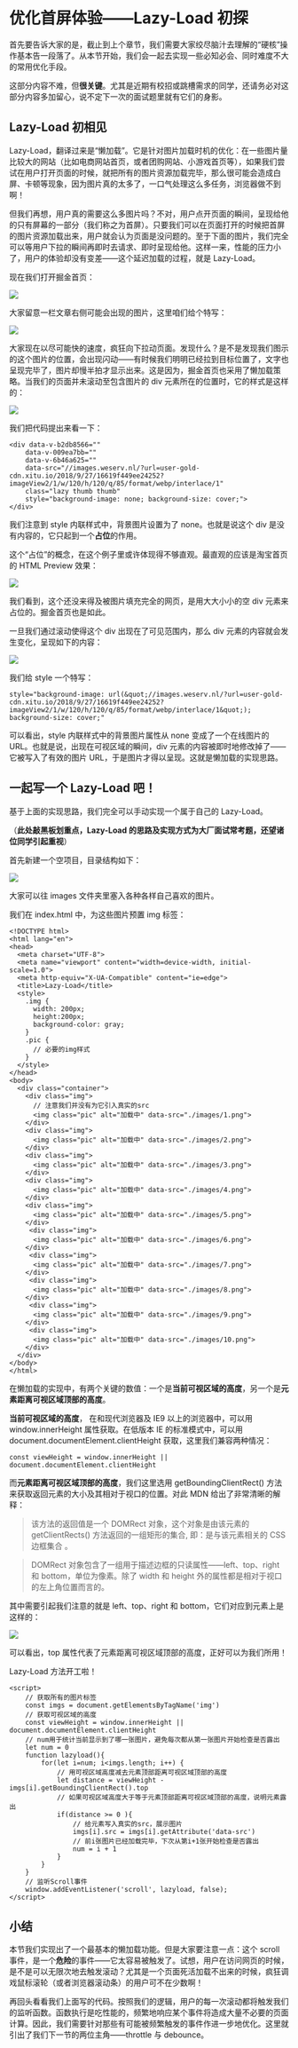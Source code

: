 # 优化首屏体验——Lazy-Load 初探

首先要告诉大家的是，截止到上个章节，我们需要大家绞尽脑汁去理解的“硬核”操作基本告一段落了。从本节开始，我们会一起去实现一些必知必会、同时难度不大的常用优化手段。

这部分内容不难，但**很关键**。尤其是近期有校招或跳槽需求的同学，还请务必对这部分内容多加留心，说不定下一次的面试题里就有它们的身影。

## Lazy-Load 初相见

Lazy-Load，翻译过来是“懒加载”。它是针对图片加载时机的优化：在一些图片量比较大的网站（比如电商网站首页，或者团购网站、小游戏首页等），如果我们尝试在用户打开页面的时候，就把所有的图片资源加载完毕，那么很可能会造成白屏、卡顿等现象，因为图片真的太多了，一口气处理这么多任务，浏览器做不到啊！

但我们再想，用户真的需要这么多图片吗？不对，用户点开页面的瞬间，呈现给他的只有屏幕的一部分（我们称之为首屏）。只要我们可以在页面打开的时候把首屏的图片资源加载出来，用户就会认为页面是没问题的。至于下面的图片，我们完全可以等用户下拉的瞬间再即时去请求、即时呈现给他。这样一来，性能的压力小了，用户的体验却没有变差——这个延迟加载的过程，就是 Lazy-Load。

现在我们打开掘金首页：

![](//images.weserv.nl/?url=user-gold-cdn.xitu.io/2018/10/5/16642f37c7f20143?w=1424&h=1092&f=png&s=251118)

大家留意一栏文章右侧可能会出现的图片，这里咱们给个特写：

![](//images.weserv.nl/?url=user-gold-cdn.xitu.io/2018/10/5/16642f57149017c9?w=202&h=662&f=png&s=59534)

大家现在以尽可能快的速度，疯狂向下拉动页面。发现什么？是不是发现我们图示的这个图片的位置，会出现闪动——有时候我们明明已经拉到目标位置了，文字也呈现完毕了，图片却慢半拍才显示出来。这是因为，掘金首页也采用了懒加载策略。当我们的页面并未滚动至包含图片的 div 元素所在的位置时，它的样式是这样的：

![](//images.weserv.nl/?url=user-gold-cdn.xitu.io/2018/10/5/16642f9403b5f320?w=1312&h=142&f=png&s=62803)

我们把代码提出来看一下：

```
<div data-v-b2db8566="" 
    data-v-009ea7bb="" 
    data-v-6b46a625=""   
    data-src="//images.weserv.nl/?url=user-gold-cdn.xitu.io/2018/9/27/16619f449ee24252?imageView2/1/w/120/h/120/q/85/format/webp/interlace/1"    
    class="lazy thumb thumb"    
    style="background-image: none; background-size: cover;">  
</div>

```

我们注意到 style 内联样式中，背景图片设置为了 none。也就是说这个 div 是没有内容的，它只起到一个**占位**的作用。

这个“占位”的概念，在这个例子里或许体现得不够直观。最直观的应该是淘宝首页的 HTML Preview 效果：

![](//images.weserv.nl/?url=user-gold-cdn.xitu.io/2018/10/5/1664307daf51a16e?w=2290&h=972&f=png&s=125909)

我们看到，这个还没来得及被图片填充完全的网页，是用大大小小的空 div 元素来占位的。掘金首页也是如此。

一旦我们通过滚动使得这个 div 出现在了可见范围内，那么 div 元素的内容就会发生变化，呈现如下的内容：

![](//images.weserv.nl/?url=user-gold-cdn.xitu.io/2018/10/5/1664300e3f14b7c9?w=1198&h=252&f=png&s=109226)

我们给 style 一个特写：

```
style="background-image: url(&quot;//images.weserv.nl/?url=user-gold-cdn.xitu.io/2018/9/27/16619f449ee24252?imageView2/1/w/120/h/120/q/85/format/webp/interlace/1&quot;); background-size: cover;"

```

可以看出，style 内联样式中的背景图片属性从 none 变成了一个在线图片的 URL。也就是说，出现在可视区域的瞬间，div 元素的内容被即时地修改掉了——它被写入了有效的图片 URL，于是图片才得以呈现。这就是懒加载的实现思路。

## 一起写一个 Lazy-Load 吧！

基于上面的实现思路，我们完全可以手动实现一个属于自己的 Lazy-Load。

（**此处敲黑板划重点，Lazy-Load 的思路及实现方式为大厂面试常考题，还望诸位同学引起重视**）

首先新建一个空项目，目录结构如下：

![](//images.weserv.nl/?url=user-gold-cdn.xitu.io/2018/10/5/1664322fcf90be3e?w=466&h=116&f=png&s=14252)

大家可以往 images 文件夹里塞入各种各样自己喜欢的图片。

我们在 index.html 中，为这些图片预置 img 标签：

```
<!DOCTYPE html>
<html lang="en">
<head>
  <meta charset="UTF-8">
  <meta name="viewport" content="width=device-width, initial-scale=1.0">
  <meta http-equiv="X-UA-Compatible" content="ie=edge">
  <title>Lazy-Load</title>
  <style>
    .img {
      width: 200px;
      height:200px;
      background-color: gray;
    }
    .pic {
      // 必要的img样式
    }
  </style>
</head>
<body>
  <div class="container">
    <div class="img">
      // 注意我们并没有为它引入真实的src
      <img class="pic" alt="加载中" data-src="./images/1.png">
    </div>
    <div class="img">
      <img class="pic" alt="加载中" data-src="./images/2.png">
    </div>
    <div class="img">
      <img class="pic" alt="加载中" data-src="./images/3.png">
    </div>
    <div class="img">
      <img class="pic" alt="加载中" data-src="./images/4.png">
    </div>
    <div class="img">
      <img class="pic" alt="加载中" data-src="./images/5.png">
    </div>
     <div class="img">
      <img class="pic" alt="加载中" data-src="./images/6.png">
    </div>
     <div class="img">
      <img class="pic" alt="加载中" data-src="./images/7.png">
    </div>
     <div class="img">
      <img class="pic" alt="加载中" data-src="./images/8.png">
    </div>
     <div class="img">
      <img class="pic" alt="加载中" data-src="./images/9.png">
    </div>
     <div class="img">
      <img class="pic" alt="加载中" data-src="./images/10.png">
    </div>
  </div>
</body>
</html>

```

在懒加载的实现中，有两个关键的数值：一个是**当前可视区域的高度**，另一个是**元素距离可视区域顶部的高度**。

**当前可视区域的高度**， 在和现代浏览器及 IE9 以上的浏览器中，可以用 window.innerHeight 属性获取。在低版本 IE 的标准模式中，可以用 document.documentElement.clientHeight 获取，这里我们兼容两种情况：

```
const viewHeight = window.innerHeight || document.documentElement.clientHeight 

```

而**元素距离可视区域顶部的高度**，我们这里选用 getBoundingClientRect() 方法来获取返回元素的大小及其相对于视口的位置。对此 MDN 给出了非常清晰的解释：

> 该方法的返回值是一个 DOMRect 对象，这个对象是由该元素的 getClientRects() 方法返回的一组矩形的集合, 即：是与该元素相关的 CSS 边框集合 。

> DOMRect 对象包含了一组用于描述边框的只读属性——left、top、right 和 bottom，单位为像素。除了 width 和 height 外的属性都是相对于视口的左上角位置而言的。

其中需要引起我们注意的就是 left、top、right 和 bottom，它们对应到元素上是这样的：

![](//images.weserv.nl/?url=user-gold-cdn.xitu.io/2018/10/5/1664360c6ceda200?w=500&h=500&f=png&s=25422)

可以看出，top 属性代表了元素距离可视区域顶部的高度，正好可以为我们所用！

Lazy-Load 方法开工啦！

```
<script>
    // 获取所有的图片标签
    const imgs = document.getElementsByTagName('img')
    // 获取可视区域的高度
    const viewHeight = window.innerHeight || document.documentElement.clientHeight
    // num用于统计当前显示到了哪一张图片，避免每次都从第一张图片开始检查是否露出
    let num = 0
    function lazyload(){
        for(let i=num; i<imgs.length; i++) {
            // 用可视区域高度减去元素顶部距离可视区域顶部的高度
            let distance = viewHeight - imgs[i].getBoundingClientRect().top
            // 如果可视区域高度大于等于元素顶部距离可视区域顶部的高度，说明元素露出
            if(distance >= 0 ){
                // 给元素写入真实的src，展示图片
                imgs[i].src = imgs[i].getAttribute('data-src')
                // 前i张图片已经加载完毕，下次从第i+1张开始检查是否露出
                num = i + 1
            }
        }
    }
    // 监听Scroll事件
    window.addEventListener('scroll', lazyload, false);
</script>

```

## 小结

本节我们实现出了一个最基本的懒加载功能。但是大家要注意一点：这个 scroll 事件，是一个**危险**的事件——它太容易被触发了。试想，用户在访问网页的时候，是不是可以无限次地去触发滚动？尤其是一个页面死活加载不出来的时候，疯狂调戏鼠标滚轮（或者浏览器滚动条）的用户可不在少数啊！

再回头看看我们上面写的代码。按照我们的逻辑，用户的每一次滚动都将触发我们的监听函数。函数执行是吃性能的，频繁地响应某个事件将造成大量不必要的页面计算。因此，我们需要针对那些有可能被频繁触发的事件作进一步地优化。这里就引出了我们下一节的两位主角——throttle 与 debounce。